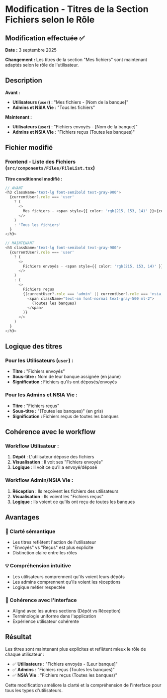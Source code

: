 # Modification - Titres de la Section Fichiers selon le Rôle

## Modification effectuée ✅

**Date :** 3 septembre 2025

**Changement :** Les titres de la section "Mes fichiers" sont maintenant adaptés selon le rôle de l'utilisateur.

## Description

**Avant :**
- **Utilisateurs (`user`)** : "Mes fichiers - [Nom de la banque]"
- **Admins et NSIA Vie** : "Tous les fichiers"

**Maintenant :**
- **Utilisateurs (`user`)** : "Fichiers envoyés - [Nom de la banque]"
- **Admins et NSIA Vie** : "Fichiers reçus (Toutes les banques)"

## Fichier modifié

### **Frontend - Liste des Fichiers** (`src/components/Files/FileList.tsx`)

**Titre conditionnel modifié :**
```typescript
// AVANT
<h3 className="text-lg font-semibold text-gray-900">
  {currentUser?.role === 'user' 
    ? (
      <>
        Mes fichiers - <span style={{ color: 'rgb(215, 153, 14)' }}>{currentUser.banque || 'Banque non assignée'}</span>
      </>
    )
    : 'Tous les fichiers'
  }
</h3>

// MAINTENANT
<h3 className="text-lg font-semibold text-gray-900">
  {currentUser?.role === 'user' 
    ? (
      <>
        Fichiers envoyés - <span style={{ color: 'rgb(215, 153, 14)' }}>{currentUser.banque || 'Banque non assignée'}</span>
      </>
    )
    : (
      <>
        Fichiers reçus
        {(currentUser?.role === 'admin' || currentUser?.role === 'nsia_vie') && (
          <span className="text-sm font-normal text-gray-500 ml-2">
            (Toutes les banques)
          </span>
        )}
      </>
    )
  }
</h3>
```

## Logique des titres

### **Pour les Utilisateurs (`user`) :**
- **Titre :** "Fichiers envoyés"
- **Sous-titre :** Nom de leur banque assignée (en jaune)
- **Signification :** Fichiers qu'ils ont déposés/envoyés

### **Pour les Admins et NSIA Vie :**
- **Titre :** "Fichiers reçus"
- **Sous-titre :** "(Toutes les banques)" (en gris)
- **Signification :** Fichiers reçus de toutes les banques

## Cohérence avec le workflow

### **Workflow Utilisateur :**
1. **Dépôt** : L'utilisateur dépose des fichiers
2. **Visualisation** : Il voit ses "Fichiers envoyés"
3. **Logique** : Il voit ce qu'il a envoyé/déposé

### **Workflow Admin/NSIA Vie :**
1. **Réception** : Ils reçoivent les fichiers des utilisateurs
2. **Visualisation** : Ils voient les "Fichiers reçus"
3. **Logique** : Ils voient ce qu'ils ont reçu de toutes les banques

## Avantages

### **🎯 Clarté sémantique**
- Les titres reflètent l'action de l'utilisateur
- "Envoyés" vs "Reçus" est plus explicite
- Distinction claire entre les rôles

### **💡 Compréhension intuitive**
- Les utilisateurs comprennent qu'ils voient leurs dépôts
- Les admins comprennent qu'ils voient les réceptions
- Logique métier respectée

### **🔄 Cohérence avec l'interface**
- Aligné avec les autres sections (Dépôt vs Réception)
- Terminologie uniforme dans l'application
- Expérience utilisateur cohérente

## Résultat

Les titres sont maintenant plus explicites et reflètent mieux le rôle de chaque utilisateur :

- ✅ **Utilisateurs** : "Fichiers envoyés - [Leur banque]"
- ✅ **Admins** : "Fichiers reçus (Toutes les banques)"
- ✅ **NSIA Vie** : "Fichiers reçus (Toutes les banques)"

Cette modification améliore la clarté et la compréhension de l'interface pour tous les types d'utilisateurs.

